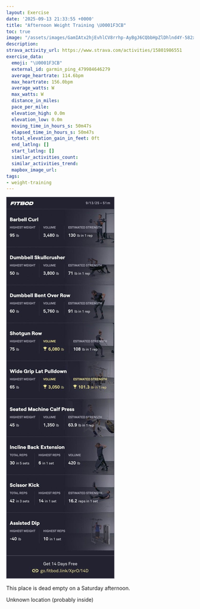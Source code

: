 ```yaml
---
layout: Exercise
date: '2025-09-13 21:33:55 +0000'
title: "Afternoon Weight Training \U0001F3CB️"
toc: true
image: "/assets/images/GamIAtx2hjEvhlCV8rrhp-AyBgJ6CQbbHpZlDhlnd4Y-582x2048.jpg.jpeg"
description:
strava_activity_url: https://www.strava.com/activities/15801986551
exercise_data:
  emoji: "\U0001F3CB️"
  external_id: garmin_ping_479984646279
  average_heartrate: 114.6bpm
  max_heartrate: 156.0bpm
  average_watts: W
  max_watts: W
  distance_in_miles:
  pace_per_mile:
  elevation_high: 0.0m
  elevation_low: 0.0m
  moving_time_in_hours_s: 50m47s
  elapsed_time_in_hours_s: 50m47s
  total_elevation_gain_in_feet: 0ft
  end_latlng: []
  start_latlng: []
  similar_activities_count:
  similar_activities_trend:
  mapbox_image_url:
tags:
- weight-training
---
```


![Afternoon Weight Training](/assets/images/GamIAtx2hjEvhlCV8rrhp-AyBgJ6CQbbHpZlDhlnd4Y-582x2048.jpg.jpeg)

This place is dead empty on a Saturday afternoon.

Unknown location (probably inside)
